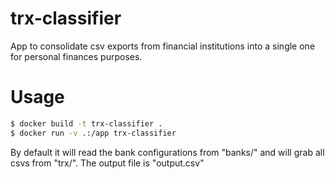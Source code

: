 # trx-classifier

App to consolidate csv exports from financial institutions into a single one for personal finances purposes.

# Usage

```bash
$ docker build -t trx-classifier .
$ docker run -v .:/app trx-classifier
```

By default it will read the bank configurations from "banks/" and will grab all csvs from "trx/". The output file is "output.csv"
